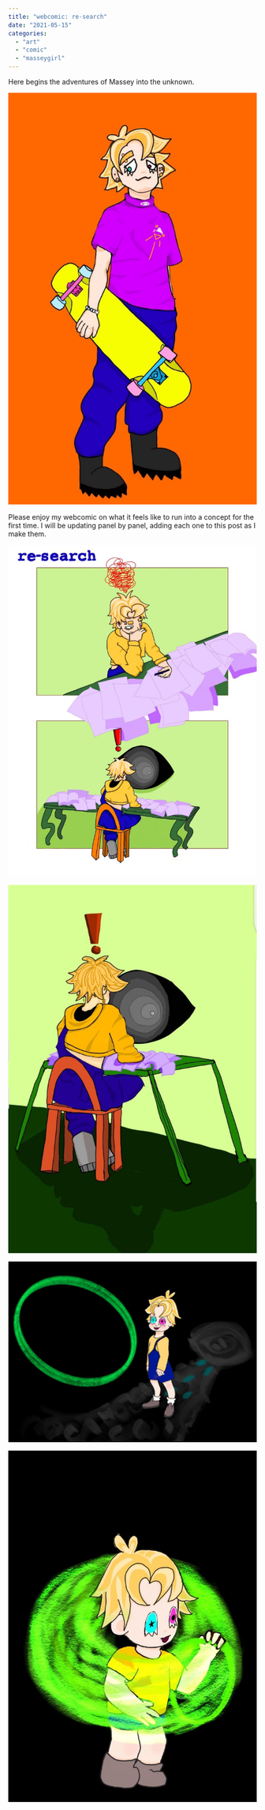 ```yaml
---
title: "webcomic: re-search"
date: "2021-05-15"
categories: 
  - "art"
  - "comic"
  - "masseygirl"
---
```


Here begins the adventures of Massey into the unknown. 

![](/images/wp-content/uploads/2021/03/letspegfixed.jpg)

Please enjoy my webcomic on what it feels like to run into a concept for the first time. I will be updating panel by panel, adding each one to this post as I make them.

![](/images/wp-content/uploads/2021/05/research0.jpg)

![](/images/wp-content/uploads/2021/03/p3.jpg)

![](/images/wp-content/uploads/2021/03/p5.jpg)

![](/images/wp-content/uploads/2021/03/p6.jpg)
